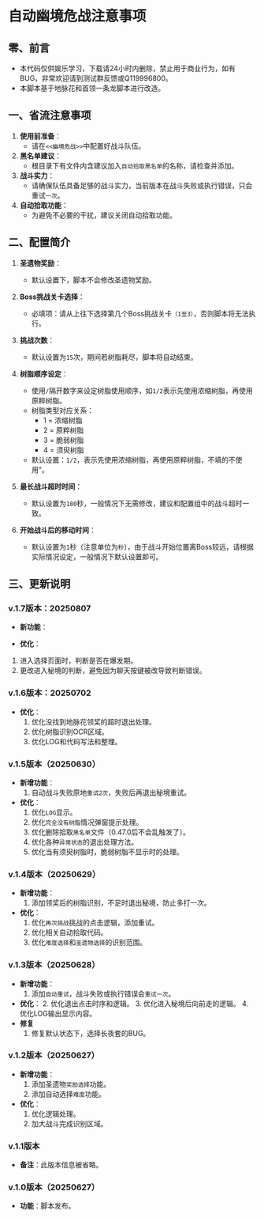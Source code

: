 # 自动幽境危战注意事项

## 零、前言

- 本代码仅供娱乐学习，下载请24小时内删除，禁止用于商业行为，如有BUG，非常欢迎请到测试群反馈或Q119996800。
- 本脚本基于地脉花和首领一条龙脚本进行改造。

## 一、省流注意事项

1. **使用前准备**：
   - 请在`<<幽境危战>>`中配置好战斗队伍。
2. **黑名单建议**：
   - 根目录下有文件内含建议加入`自动拾取黑名单`的名称，请检查并添加。
3. **战斗实力**：
   - 请确保队伍具备足够的战斗实力，当前版本在战斗失败或执行错误，只会重试`一次`。
4. **自动拾取功能**：
   - 为避免不必要的干扰，建议关闭自动拾取功能。

## 二、配置简介

1. **圣遗物奖励**：
   - 默认设置下，脚本不会修改圣遗物奖励。

2. **Boss挑战关卡选择**：
   - 必填项：请从上往下选择第几个Boss挑战关卡`（1至3）`，否则脚本将无法执行。

3. **挑战次数**：
   - 默认设置为`15`次，期间若树脂耗尽，脚本将自动结束。

4. **树脂顺序设定**：
   - 使用`/`隔开数字来设定树脂使用顺序，如`1/2`表示先使用浓缩树脂，再使用原粹树脂。
   - 树脂类型对应关系：
     - 1 = 浓缩树脂
     - 2 = 原粹树脂
     - 3 = 脆弱树脂
     - 4 = 须臾树脂
   - 默认设置：`1/2`，表示先使用浓缩树脂，再使用原粹树脂，不填的不使用"。

5. **最长战斗超时时间**：
   - 默认设置为`180`秒，一般情况下无需修改，建议和配置组中的战斗超时一致。

6. **开始战斗后的移动时间**：
   - 默认设置为`1`秒（注意单位为`秒`），由于战斗开始位置离Boss较远，请根据实际情况设定，一般情况下默认设置即可。

## 三、更新说明

### v.1.7版本：20250807

- **新功能**：

- **优化**：
1. 进入选择页面时，判断是否在爆发期。
2. 更改进入秘境的判断，避免因为聊天按键被改导致判断错误。

### v.1.6版本：20250702

- **优化**：
  1. 优化没找到地脉花领奖的超时退出处理。
  2. 优化树脂识别OCR区域。
  3. 优化LOG和代码写法和整理。

### v.1.5版本（20250630）

- **新增功能**：
  1. 自动战斗失败原地`重试2次`，失败后再退出秘境重试。
- **优化**：
  1. 优化`LOG`显示。
  2. 优化`完全没有树脂`情况弹窗提示处理。
  3. 优化删除拾取`黑名单`文件（0.47.0后不会乱触发了）。
  4. 优化各种`异常状态`的退出处理方法。
  5. 优化当有须臾树脂时，脆弱树脂不显示时的处理。

### v.1.4版本（20250629）

- **新增功能**：
  1. 添加领奖后的树脂识别，不足时退出秘境，防止多打一次。
- **优化**：
  1. 优化`再次挑战`挑战的点击逻辑，添加重试。
  2. 优化相关自动拾取代码。
  3. 优化`难度选择`和`圣遗物选择`的识别范围。

### v.1.3版本（20250628）

- **新增功能**：
  1. 添加`自动重试`，战斗失败或执行错误会`重试一次`。
- **优化**：
  2. 优化退出点击时序和逻辑。
  3. 优化进入秘境后向前走的逻辑。
  4. 优化LOG输出显示内容。
- **修复**
  1. 修复默认状态下，选择长夜套的BUG。

### v.1.2版本（20250627）

- **新增功能**：
  1. 添加圣遗物`奖励选择`功能。
  2. 添加自动选择`难度`功能。
- **优化**：
  1. 优化逻辑处理。
  2. 加大战斗完成识别区域。

### v.1.1版本

- **备注**：此版本信息被省略。

### v.1.0版本（20250627）

- **功能**：脚本发布。
